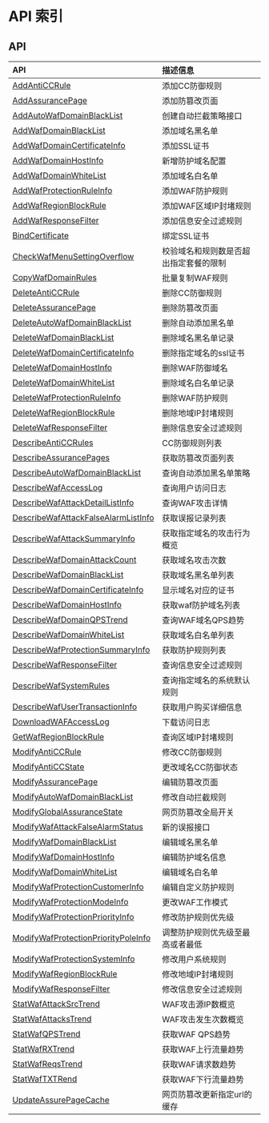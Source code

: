 # API 索引

## API

| API | 描述信息 |
|:---|:---|
|[AddAntiCCRule](api/uewaf-api/add_anti_cc_rule)|添加CC防御规则|
|[AddAssurancePage](api/uewaf-api/add_assurance_page)|添加防篡改页面|
|[AddAutoWafDomainBlackList](api/uewaf-api/add_auto_waf_domain_black_list)|创建自动拦截策略接口|
|[AddWafDomainBlackList](api/uewaf-api/add_waf_domain_black_list)|添加域名黑名单|
|[AddWafDomainCertificateInfo](api/uewaf-api/add_waf_domain_certificate_info)|添加SSL证书|
|[AddWafDomainHostInfo](api/uewaf-api/add_waf_domain_host_info)|新增防护域名配置|
|[AddWafDomainWhiteList](api/uewaf-api/add_waf_domain_white_list)|添加域名白名单|
|[AddWafProtectionRuleInfo](api/uewaf-api/add_waf_protection_rule_info)|添加WAF防护规则|
|[AddWafRegionBlockRule](api/uewaf-api/add_waf_region_block_rule)|添加WAF区域IP封堵规则|
|[AddWafResponseFilter](api/uewaf-api/add_waf_response_filter)|添加信息安全过滤规则|
|[BindCertificate](api/uewaf-api/bind_certificate)|绑定SSL证书|
|[CheckWafMenuSettingOverflow](api/uewaf-api/check_waf_menu_setting_overflow)|校验域名和规则数是否超出指定套餐的限制|
|[CopyWafDomainRules](api/uewaf-api/copy_waf_domain_rules)|批量复制WAF规则|
|[DeleteAntiCCRule](api/uewaf-api/delete_anti_cc_rule)|删除CC防御规则|
|[DeleteAssurancePage](api/uewaf-api/delete_assurance_page)|删除防篡改页面|
|[DeleteAutoWafDomainBlackList](api/uewaf-api/delete_auto_waf_domain_black_list)|删除自动添加黑名单|
|[DeleteWafDomainBlackList](api/uewaf-api/delete_waf_domain_black_list)|删除域名黑名单记录|
|[DeleteWafDomainCertificateInfo](api/uewaf-api/delete_waf_domain_certificate_info)|删除指定域名的ssl证书|
|[DeleteWafDomainHostInfo](api/uewaf-api/delete_waf_domain_host_info)|删除WAF防御域名|
|[DeleteWafDomainWhiteList](api/uewaf-api/delete_waf_domain_white_list)|删除域名白名单记录|
|[DeleteWafProtectionRuleInfo](api/uewaf-api/delete_waf_protection_rule_info)|删除WAF防护规则|
|[DeleteWafRegionBlockRule](api/uewaf-api/delete_waf_region_block_rule)|删除地域IP封堵规则|
|[DeleteWafResponseFilter](api/uewaf-api/delete_waf_response_filter)|删除信息安全过滤规则|
|[DescribeAntiCCRules](api/uewaf-api/describe_anti_cc_rules)|CC防御规则列表|
|[DescribeAssurancePages](api/uewaf-api/describe_assurance_pages)|获取防篡改页面列表|
|[DescribeAutoWafDomainBlackList](api/uewaf-api/describe_auto_waf_domain_black_list)|查询自动添加黑名单策略|
|[DescribeWafAccessLog](api/uewaf-api/describe_waf_access_log)|查询用户访问日志|
|[DescribeWafAttackDetailListInfo](api/uewaf-api/describe_waf_attack_detail_list_info)|查询WAF攻击详情|
|[DescribeWafAttackFalseAlarmListInfo](api/uewaf-api/describe_waf_attack_false_alarm_list_info)|获取误报记录列表|
|[DescribeWafAttackSummaryInfo](api/uewaf-api/describe_waf_attack_summary_info)|获取指定域名的攻击行为概览|
|[DescribeWafDomainAttackCount](api/uewaf-api/describe_waf_domain_attack_count)|获取域名攻击次数|
|[DescribeWafDomainBlackList](api/uewaf-api/describe_waf_domain_black_list)|获取域名黑名单列表|
|[DescribeWafDomainCertificateInfo](api/uewaf-api/describe_waf_domain_certificate_info)|显示域名对应的证书|
|[DescribeWafDomainHostInfo](api/uewaf-api/describe_waf_domain_host_info)|获取waf防护域名列表|
|[DescribeWafDomainQPSTrend](api/uewaf-api/describe_waf_domain_qps_trend)|查询WAF域名QPS趋势|
|[DescribeWafDomainWhiteList](api/uewaf-api/describe_waf_domain_white_list)|获取域名白名单列表|
|[DescribeWafProtectionSummaryInfo](api/uewaf-api/describe_waf_protection_summary_info)|获取防护规则列表|
|[DescribeWafResponseFilter](api/uewaf-api/describe_waf_response_filter)|查询信息安全过滤规则|
|[DescribeWafSystemRules](api/uewaf-api/describe_waf_system_rules)|查询指定域名的系统默认规则|
|[DescribeWafUserTransactionInfo](api/uewaf-api/describe_waf_user_transaction_info)|获取用户购买详细信息|
|[DownloadWAFAccessLog](api/uewaf-api/download_waf_access_log)|下载访问日志|
|[GetWafRegionBlockRule](api/uewaf-api/get_waf_region_block_rule)|查询区域IP封堵规则|
|[ModifyAntiCCRule](api/uewaf-api/modify_anti_cc_rule)|修改CC防御规则|
|[ModifyAntiCCState](api/uewaf-api/modify_anti_cc_state)|更改域名CC防御状态|
|[ModifyAssurancePage](api/uewaf-api/modify_assurance_page)|编辑防篡改页面|
|[ModifyAutoWafDomainBlackList](api/uewaf-api/modify_auto_waf_domain_black_list)|修改自动拦截规则|
|[ModifyGlobalAssuranceState](api/uewaf-api/modify_global_assurance_state)|网页防篡改全局开关|
|[ModifyWafAttackFalseAlarmStatus](api/uewaf-api/modify_waf_attack_false_alarm_status)|新的误报接口|
|[ModifyWafDomainBlackList](api/uewaf-api/modify_waf_domain_black_list)|编辑域名黑名单|
|[ModifyWafDomainHostInfo](api/uewaf-api/modify_waf_domain_host_info)|编辑防护域名信息|
|[ModifyWafDomainWhiteList](api/uewaf-api/modify_waf_domain_white_list)|编辑域名白名单|
|[ModifyWafProtectionCustomerInfo](api/uewaf-api/modify_waf_protection_customer_info)|编辑自定义防护规则|
|[ModifyWafProtectionModeInfo](api/uewaf-api/modify_waf_protection_mode_info)|更改WAF工作模式|
|[ModifyWafProtectionPriorityInfo](api/uewaf-api/modify_waf_protection_priority_info)|修改防护规则优先级|
|[ModifyWafProtectionPriorityPoleInfo](api/uewaf-api/modify_waf_protection_priority_pole_info)|调整防护规则优先级至最高或者最低|
|[ModifyWafProtectionSystemInfo](api/uewaf-api/modify_waf_protection_system_info)|修改用户系统规则|
|[ModifyWafRegionBlockRule](api/uewaf-api/modify_waf_region_block_rule)|修改地域IP封堵规则|
|[ModifyWafResponseFilter](api/uewaf-api/modify_waf_response_filter)|修改信息安全过滤规则|
|[StatWafAttackSrcTrend](api/uewaf-api/stat_waf_attack_src_trend)|WAF攻击源IP数概览|
|[StatWafAttacksTrend](api/uewaf-api/stat_waf_attacks_trend)|WAF攻击发生次数概览|
|[StatWafQPSTrend](api/uewaf-api/stat_waf_qps_trend)|获取WAF QPS趋势|
|[StatWafRXTrend](api/uewaf-api/stat_waf_rx_trend)|获取WAF上行流量趋势|
|[StatWafReqsTrend](api/uewaf-api/stat_waf_reqs_trend)|获取WAF请求数趋势|
|[StatWafTXTRend](api/uewaf-api/stat_waf_txt_rend)|获取WAF下行流量趋势|
|[UpdateAssurePageCache](api/uewaf-api/update_assure_page_cache)|网页防篡改更新指定url的缓存|
